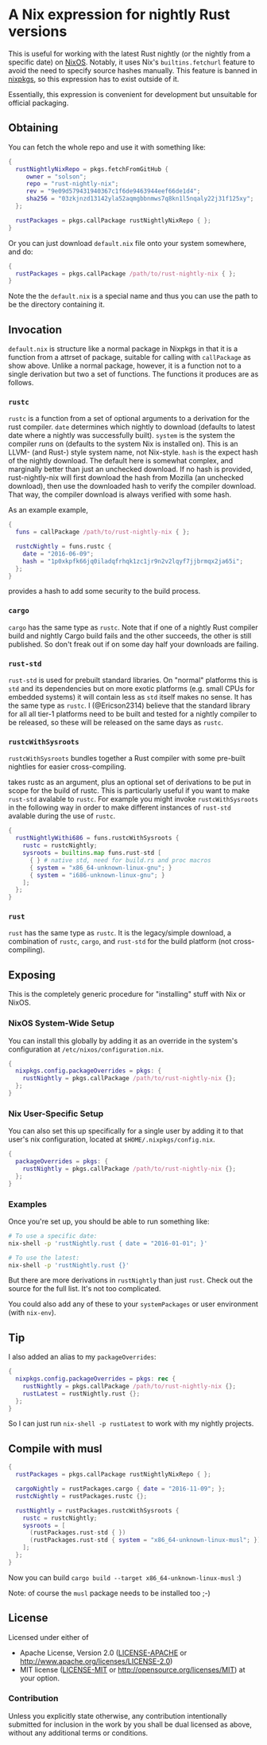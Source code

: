 # A Nix expression for nightly Rust versions

This is useful for working with the latest Rust nightly (or the nightly from a specific date) on [NixOS].
Notably, it uses Nix's `builtins.fetchurl` feature to avoid the need to specify source hashes manually.
This feature is banned in [nixpkgs], so this expression has to exist outside of it.

Essentially, this expression is convenient for development but unsuitable for official packaging.


## Obtaining

You can fetch the whole repo and use it with something like:
```nix
{
  rustNightlyNixRepo = pkgs.fetchFromGitHub {
     owner = "solson";
     repo = "rust-nightly-nix";
     rev = "9e09d579431940367c1f6de9463944eef66de1d4";
     sha256 = "03zkjnzd13142yla52aqmgbbnmws7q8kn1l5nqaly22j31f125xy";
  };

  rustPackages = pkgs.callPackage rustNightlyNixRepo { };
}
```

Or you can just download `default.nix` file onto your system somewhere, and do:
```nix
{
  rustPackages = pkgs.callPackage /path/to/rust-nightly-nix { };
}
```
Note the the `default.nix` is a special name and thus you can use the path to be the directory containing it.


## Invocation

`default.nix` is structure like a normal package in Nixpkgs in that it is a function from a attrset of package, suitable for calling with `callPackage` as show above.
Unlike a normal package, however, it is a function not to a single derivation but two a set of functions.
The functions it produces are as follows.

### `rustc`

`rustc` is a function from a set of optional arguments to a derivation for the rust compiler.
`date` determines which nightly to download (defaults to latest date where a nightly was successfully built).
`system` is the system the compiler *runs* on (defaults to the system Nix is installed on).
This is an LLVM- (and Rust-) style system name, not Nix-style.
`hash` is the expect hash of the nightly download.
The default here is somewhat complex, and marginally better than just an unchecked download.
If no hash is provided, rust-nightly-nix will first download the hash from Mozilla (an unchecked download), then use the downloaded hash to verify the compiler download.
That way, the compiler download is always verified with some hash.

As an example example,
```nix
{
  funs = callPackage /path/to/rust-nightly-nix { };

  rustcNightly = funs.rustc {
    date = "2016-06-09";
    hash = "1p0xkpfk66jq0iladqfrhqk1zc1jr9n2v2lqyf7jjbrmqx2ja65i";
  };
}
```
provides a hash to add some security to the build process.

### `cargo`

`cargo` has the same type as `rustc`.
Note that if one of a nightly Rust compiler build and nightly Cargo build fails and the other succeeds, the other is still published.
So don't freak out if on some day half your downloads are failing.

### `rust-std`

`rust-std` is used for prebuilt standard libraries.
On "normal" platforms this is `std` and its dependencies but on more exotic platforms (e.g. small CPUs for embedded systems) it will contain less as `std` itself makes no sense.
It has the same type as `rustc`.
I (@Ericson2314) believe that the standard library for all all tier-1 platforms need to be built and tested for a nightly compiler to be released, so these will be released on the same days as `rustc`.

### `rustcWithSysroots`

`rustcWithSysroots` bundles together a Rust compiler with some pre-built nightlies for easier cross-compiling.


takes rustc as an argument, plus an optional set of derivations to be put in scope for the build of rustc.
This is particularly useful if you want to make `rust-std` avalable to `rustc`.
For example you might invoke `rustcWithSysroots` in the following way in order to make different instances of `rust-std` avalable during the use of `rustc`.

```nix
{
  rustNightlyWithi686 = funs.rustcWithSysroots {
    rustc = rustcNightly;
    sysroots = builtins.map funs.rust-std [
      { } # native std, need for build.rs and proc macros
      { system = "x86_64-unknown-linux-gnu"; }
      { system = "i686-unknown-linux-gnu"; }
    ];
  };
}
```

### `rust`

`rust` has the same type as `rustc`. It is the legacy/simple download, a combination of `rustc`, `cargo`, and `rust-std` for the build platform (not cross-compiling).


## Exposing

This is the completely generic procedure for "installing" stuff with Nix or NixOS.

### NixOS System-Wide Setup

You can install this globally by adding it as an override in the system's configuration at `/etc/nixos/configuration.nix`.

```nix
{
  nixpkgs.config.packageOverrides = pkgs: {
    rustNightly = pkgs.callPackage /path/to/rust-nightly-nix {};
  };
}
```

### Nix User-Specific Setup

You can also set this up specifically for a single user by adding it to that user's nix configuration, located at `$HOME/.nixpkgs/config.nix`.

```nix
{
  packageOverrides = pkgs: {
    rustNightly = pkgs.callPackage /path/to/rust-nightly-nix {};
  };
}
```

### Examples

Once you're set up, you should be able to run something like:

```sh
# To use a specific date:
nix-shell -p 'rustNightly.rust { date = "2016-01-01"; }'

# To use the latest:
nix-shell -p 'rustNightly.rust {}'
```

But there are more derivations in `rustNightly` than just `rust`. Check out the source for the full list. It's not too complicated.

You could also add any of these to your `systemPackages` or user environment (with `nix-env`).

## Tip

I also added an alias to my `packageOverrides`:

```nix
{
  nixpkgs.config.packageOverrides = pkgs: rec {
    rustNightly = pkgs.callPackage /path/to/rust-nightly-nix {};
    rustLatest = rustNightly.rust {};
  };
}
```

So I can just run `nix-shell -p rustLatest` to work with my nightly projects.

## Compile with musl

```nix
{
  rustPackages = pkgs.callPackage rustNightlyNixRepo { };

  cargoNightly = rustPackages.cargo { date = "2016-11-09"; };
  rustcNightly = rustPackages.rustc {};

  rustNightly = rustPackages.rustcWithSysroots {
    rustc = rustcNightly;
    sysroots = [
      (rustPackages.rust-std { })
      (rustPackages.rust-std { system = "x86_64-unknown-linux-musl"; })
    ];
  };
}
```

Now you can build `cargo build --target x86_64-unknown-linux-musl` :)

Note: of course the `musl` package needs to be installed too ;-)

## License

Licensed under either of
  * Apache License, Version 2.0 ([LICENSE-APACHE](LICENSE-APACHE) or
    http://www.apache.org/licenses/LICENSE-2.0)
  * MIT license ([LICENSE-MIT](LICENSE-MIT) or
    http://opensource.org/licenses/MIT) at your option.

### Contribution

Unless you explicitly state otherwise, any contribution intentionally submitted for inclusion in the work by you shall be dual licensed as above, without any additional terms or conditions.


[NixOS]: http://nixos.org/
[nixpkgs]: https://github.com/NixOS/nixpkgs
